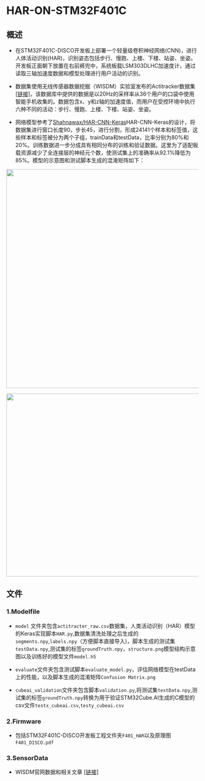 # HAR-ON-STM32F401C
## 概述
* 在STM32F401C-DISCO开发板上部署一个轻量级卷积神经网络(CNN)，进行人体活动识别(HAR)，识别姿态包括步行、慢跑、上楼、下楼、站姿、坐姿。开发板正面朝下放置在右前裤兜中，系统板载LSM303DLHC加速度计，通过读取三轴加速度数据和模型处理进行用户活动的识别。 
 
* 数据集使用无线传感器数据挖掘（WISDM）实验室发布的Actitracker数据集[[链接]](http://www.cis.fordham.edu/wisdm/dataset.php)，该数据库中提供的数据是以20Hz的采样率从36个用户的口袋中使用智能手机收集的。数据包含x、y和z轴的加速度值，而用户在受控环境中执行六种不同的活动：步行、慢跑、上楼、下楼、站姿、坐姿。
 
* 网络模型参考了[Shahnawax/HAR-CNN-Keras](https://github.com/Shahnawax/HAR-CNN-Keras)HAR-CNN-Keras的设计，将数据集进行窗口长度90，步长45，进行分割，形成24141个样本和标签值，这些样本和标签被分为两个子组，trainData和testData，比率分别为80%和20%。训练数据进一步分成具有相同分布的训练和验证数据。这里为了适配板载资源减少了全连接层的神经元个数，使测试集上的准确率从92.1%降低为85%。模型的示意图和测试脚本生成的混淆矩阵如下：

<p align="center">
<img width="971" height="574" src="https://github.com/LiangZai-Embedded/HAR-ON-STM32F401C/blob/main/1.Modelfile/model/structure.png">
</p>

<p align="center">
<img width="640" height="480" src="https://github.com/LiangZai-Embedded/HAR-ON-STM32F401C/blob/main/1.Modelfile/evaluate/Confusion%20Matrix.png">
</p>



## 文件
### 1.Modelfile
* `model` 文件夹包含`actitracter_raw.csv`数据集，人类活动识别（HAR）模型的Keras实现脚本`HAR.py`,数据集清洗处理之后生成的`segments.npy`,`labels.npy`（方便脚本直接导入)，脚本生成的测试集`testData.npy`,测试集的标签`groundTruth.npy`，`structure.png`模型结构示意图以及训练好的模型文件`model.h5`
 
* `evaluate`文件夹包含测试脚本`evaluate_model.py`，评估网络模型在testData上的性能，以及脚本生成的混淆矩阵`Confusion Matrix.png`

* `cubeai_validation`文件夹包含脚本`validation.py`,将测试集`testData.npy`,测试集的标签`groundTruth.npy`转换为用于验证STM32Cube.AI生成的C模型的csv文件`testx_cubeai.csv`,`testy_cubeai.csv`
### 2.Firmware
* 包括STM32F401C-DISCO开发板工程文件夹`F401_HAR`以及原理图`F401_DISCO.pdf`

### 3.SensorData
* WISDM官网数据和相关文章 [[链接]](http://www.cis.fordham.edu/wisdm/dataset.php)


